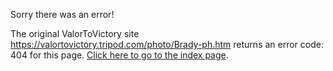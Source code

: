 

Sorry there was an error!

The original ValorToVictory site https://valortovictory.tripod.com/photo/Brady-ph.htm returns an error code: 404 for this page. [Click here to go to the index page](../index.md).